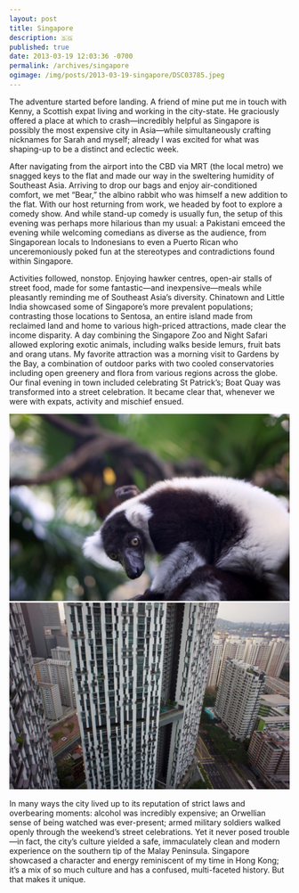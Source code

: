 ```yaml
---
layout: post
title: Singapore
description: 🇸🇬
published: true
date: 2013-03-19 12:03:36 -0700
permalink: /archives/singapore
ogimage: /img/posts/2013-03-19-singapore/DSC03785.jpeg
---
```

The adventure started before landing. A friend of mine put me in touch with Kenny, a Scottish expat living and working in the city-state. He graciously offered a place at which to crash—incredibly helpful as Singapore is possibly the most expensive city in Asia—while simultaneously crafting nicknames for Sarah and myself; already I was excited for what was shaping-up to be a distinct and eclectic week.

After navigating from the airport into the CBD via MRT (the local metro) we snagged keys to the flat and made our way in the sweltering humidity of Southeast Asia. Arriving to drop our bags and enjoy air-conditioned comfort, we met “Bear,” the albino rabbit who was himself a new addition to the flat. With our host returning from work, we headed by foot to explore a comedy show. And while stand-up comedy is usually fun, the setup of this evening was perhaps more hilarious than my usual: a Pakistani emceed the evening while welcoming comedians as diverse as the audience, from Singaporean locals to Indonesians to even a Puerto Rican who unceremoniously poked fun at the stereotypes and contradictions found within Singapore.

Activities followed, nonstop. Enjoying hawker centres, open-air stalls of street food, made for some fantastic—and inexpensive—meals while pleasantly reminding me of Southeast Asia’s diversity. Chinatown and Little India showcased some of Singapore’s more prevalent populations; contrasting those locations to Sentosa, an entire island made from reclaimed land and home to various high-priced attractions, made clear the income disparity. A day combining the Singapore Zoo and Night Safari allowed exploring exotic animals, including walks beside lemurs, fruit bats and orang utans. My favorite attraction was a morning visit to Gardens by the Bay, a combination of outdoor parks with two cooled conservatories including open greenery and flora from various regions across the globe. Our final evening in town included celebrating St Patrick’s; Boat Quay was transformed into a street celebration. It became clear that, whenever we were with expats, activity and mischief ensued.

![Singapore Zoo lemur][1]
![Pinnacle@Duxton view][2]

In many ways the city lived up to its reputation of strict laws and overbearing moments: alcohol was incredibly expensive; an Orwellian sense of being watched was ever-present; armed military soldiers walked openly through the weekend’s street celebrations. Yet it never posed trouble—in fact, the city’s culture yielded a safe, immaculately clean and modern experience on the southern tip of the Malay Peninsula. Singapore showcased a character and energy reminiscent of my time in Hong Kong; it’s a mix of so much culture and has a confused, multi-faceted history. But that makes it unique.

[1]: /img/posts/2013-03-19-singapore/DSC03747.jpeg
[2]: /img/posts/2013-03-19-singapore/DSC03785.jpeg